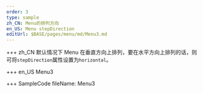 ```yaml
---
order: 3
type: sample
zh_CN: Menu的排列方向
en_US: Menu stepDirection
editUrl: $BASE/pages/menu/md/Menu3.md
---
```


+++ zh_CN
默认情况下 Menu 在垂直方向上排列，要在水平方向上排列的话，则可将<Code>stepDirection</Code>属性设置为<Code>horizontal</Code>。

+++ en_US
Menu3

+++ SampleCode
fileName: Menu3
